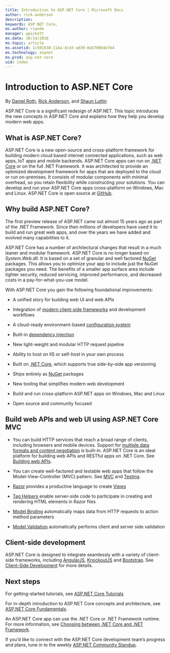 ```yaml
---
title: Introduction to ASP.NET Core | Microsoft Docs
author: rick-anderson
description: 
keywords: ASP.NET Core,
ms.author: riande
manager: wpickett
ms.date: 10/14/2016
ms.topic: article
ms.assetid: 1c501638-114a-4cd3-ad39-0a5790b4e764
ms.technology: aspnet
ms.prod: asp.net-core
uid: index
---
```

# Introduction to ASP.NET Core

By [Daniel Roth](https://github.com/danroth27), [Rick Anderson](https://twitter.com/RickAndMSFT), and [Shaun Luttin](https://twitter.com/dicshaunary)

ASP.NET Core is a significant redesign of ASP.NET. This topic introduces the new concepts in ASP.NET Core and explains how they help you develop modern web apps.  

## What is ASP.NET Core?

ASP.NET Core is a new open-source and cross-platform framework for building modern cloud based internet connected applications, such as web apps, IoT apps and mobile backends. ASP.NET Core apps can run on [.NET Core](https://www.microsoft.com/net/core/platform) or on the full .NET Framework. It was architected to provide an optimized development framework for apps that are deployed to the cloud or run on-premises. It consists of modular components with minimal overhead, so you retain flexibility while constructing your solutions. You can develop and run your ASP.NET Core apps cross-platform on Windows, Mac and Linux. ASP.NET Core is open source at [GitHub](https://github.com/aspnet/home).

## Why build ASP.NET Core?

The first preview release of ASP.NET came out almost 15 years ago as part of the .NET Framework.  Since then millions of developers have used it to build and run great web apps, and over the years we have added and evolved many capabilities to it.

ASP.NET Core has a number of architectural changes that result in a much leaner and modular framework.  ASP.NET Core is no longer based on *System.Web.dll*. It is based on a set of granular and well factored [NuGet](http://www.nuget.org/) packages. This allows you to optimize your app to include just the NuGet packages you need. The benefits of a smaller app surface area include tighter security, reduced servicing, improved performance, and decreased costs in a pay-for-what-you-use model.

With ASP.NET Core you gain the following foundational improvements:

* A unified story for building web UI and web APIs

* Integration of [modern client-side frameworks](client-side/index.md) and development workflows

* A cloud-ready environment-based [configuration system](fundamentals/configuration.md)

* Built-in [dependency injection](fundamentals/dependency-injection.md)

* New light-weight and modular HTTP request pipeline

* Ability to host on IIS or self-host in your own process

* Built on [.NET Core](https://microsoft.com/net/core), which supports true side-by-side app versioning

* Ships entirely as [NuGet](https://nuget.org)  packages

* New tooling that simplifies modern web development

* Build and run cross-platform ASP.NET apps on Windows, Mac and Linux

* Open source and community focused

## Build web APIs and web UI using ASP.NET Core MVC

* You can build HTTP services that reach a broad range of clients, including browsers and mobile devices.  Support for [multiple data formats and content negotiation](mvc/models/formatting.md) is built-in. ASP.NET Core is an ideal platform for building web APIs and RESTful apps on .NET Core. See [Building web APIs](tutorials/index.md#building-web-apis).  

* You can create well-factored and testable web apps that follow the Model-View-Controller (MVC) pattern. See [MVC](mvc/index.md) and [Testing](testing/index.md).

* [Razor](http://www.asp.net/web-pages/overview/getting-started/introducing-razor-syntax-c) provides a productive language to create [Views](mvc/views/index.md)

* [Tag Helpers](mvc/views/tag-helpers/intro.md) enable server-side code to participate in creating and rendering HTML elements in Razor files

* [Model Binding](mvc/models/model-binding.md) automatically maps data from HTTP requests to action method parameters

* [Model Validation](mvc/models/validation.md) automatically performs client and server side validation

## Client-side development

ASP.NET Core is designed to integrate seamlessly with a variety of client-side frameworks, including [AngularJS](client-side/angular.md), [KnockoutJS](client-side/knockout.md) and [Bootstrap](client-side/bootstrap.md). See [Client-Side Development](client-side/index.md) for more details.

## Next steps

For getting-started tutorials, see [ASP.NET Core Tutorials](tutorials/index.md)

For in-depth introduction to ASP.NET Core concepts and architecture, see [ASP.NET Core Fundamentals](fundamentals/index.md).

An ASP.NET Core app can use the .NET Core or .NET Framework runtime. For more information, see [Choosing between .NET Core and .NET Framework](https://docs.microsoft.com/dotnet/articles/standard/choosing-core-framework-server).

If you’d like to connect with the ASP.NET Core development team’s progress and plans, tune in to the weekly [ASP.NET Community Standup](https://live.asp.net/).
